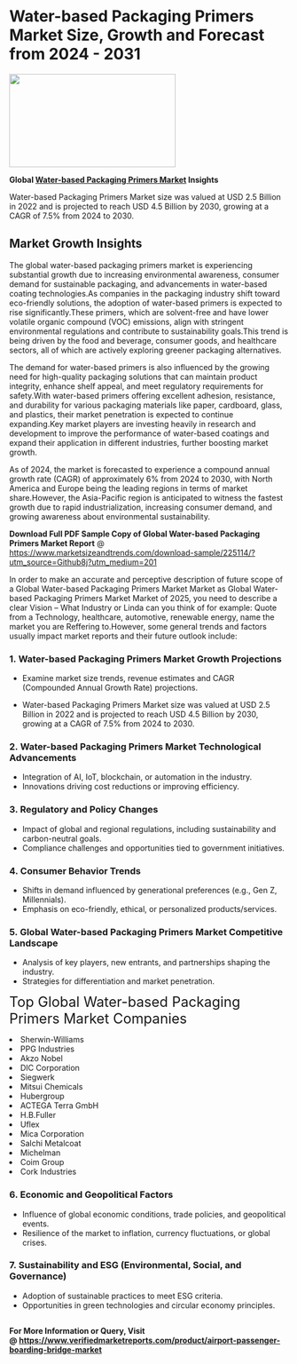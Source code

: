 <H1>Water-based Packaging Primers Market Size, Growth and Forecast from 2024 - 2031</H1><img class="aligncenter size-medium wp-image-584254" src="https://thirdeyenews.in/wp-content/uploads/2024/09/Global-Market-Research-300x168.jpeg" alt="" width="300" height="168" /><p><strong>Global&nbsp;<a href="https://www.marketsizeandtrends.com/download-sample/225114/?utm_source=Github8j?utm_medium=201">Water-based Packaging Primers Market</a> Insights</strong></p><p>Water-based Packaging Primers Market size was valued at USD 2.5 Billion in 2022 and is projected to reach USD 4.5 Billion by 2030, growing at a CAGR of 7.5% from 2024 to 2030.</p><p><h2>Market Growth Insights</h2> <p>The global water-based packaging primers market is experiencing substantial growth due to increasing environmental awareness, consumer demand for sustainable packaging, and advancements in water-based coating technologies.As companies in the packaging industry shift toward eco-friendly solutions, the adoption of water-based primers is expected to rise significantly.These primers, which are solvent-free and have lower volatile organic compound (VOC) emissions, align with stringent environmental regulations and contribute to sustainability goals.This trend is being driven by the food and beverage, consumer goods, and healthcare sectors, all of which are actively exploring greener packaging alternatives.</p> <p>The demand for water-based primers is also influenced by the growing need for high-quality packaging solutions that can maintain product integrity, enhance shelf appeal, and meet regulatory requirements for safety.With water-based primers offering excellent adhesion, resistance, and durability for various packaging materials like paper, cardboard, glass, and plastics, their market penetration is expected to continue expanding.Key market players are investing heavily in research and development to improve the performance of water-based coatings and expand their application in different industries, further boosting market growth.</p> <p>As of 2024, the market is forecasted to experience a compound annual growth rate (CAGR) of approximately 6% from 2024 to 2030, with North America and Europe being the leading regions in terms of market share.However, the Asia-Pacific region is anticipated to witness the fastest growth due to rapid industrialization, increasing consumer demand, and growing awareness about environmental sustainability.</p> <p><span class=""><strong>Download Full PDF Sample Copy of Global Water-based Packaging Primers Market Report</strong> @ <a href="https://www.marketsizeandtrends.com/download-sample/225114/?utm_source=Github8j?utm_medium=201" target="_blank">https://www.marketsizeandtrends.com/download-sample/225114/?utm_source=Github8j?utm_medium=201</a></span></p><p>In order to make an accurate and perceptive description of future scope of a Global&nbsp;Water-based Packaging Primers Market Market as Global&nbsp;Water-based Packaging Primers Market Market of 2025, you need to describe a clear Vision &ndash; What Industry or Linda can you think of for example: Quote from a Technology, healthcare, automotive, renewable energy, name the market you are Reffering to.However, some general trends and factors usually impact market reports and their future outlook include:</p><h3>1.&nbsp;<strong>Water-based Packaging Primers Market Growth Projections</strong></h3><ul><li>Examine market size trends, revenue estimates and CAGR (Compounded Annual Growth Rate) projections.</li><li><p>Water-based Packaging Primers Market size was valued at USD 2.5 Billion in 2022 and is projected to reach USD 4.5 Billion by 2030, growing at a CAGR of 7.5% from 2024 to 2030.</p></li></ul><h3>2.&nbsp;<strong>Water-based Packaging Primers Market Technological Advancements</strong></h3><ul><li>Integration of AI, IoT, blockchain, or automation in the industry.</li><li>Innovations driving cost reductions or improving efficiency.</li></ul><h3>3.&nbsp;<strong>Regulatory and Policy Changes</strong></h3><ul><li>Impact of global and regional regulations, including sustainability and carbon-neutral goals.</li><li>Compliance challenges and opportunities tied to government initiatives.</li></ul><h3>4.&nbsp;<strong>Consumer Behavior Trends</strong></h3><ul><li>Shifts in demand influenced by generational preferences (e.g., Gen Z, Millennials).</li><li>Emphasis on eco-friendly, ethical, or personalized products/services.</li></ul><h3>5.&nbsp;<strong>Global Water-based Packaging Primers Market Competitive Landscape</strong></h3><ul><li>Analysis of key players, new entrants, and partnerships shaping the industry.</li><li>Strategies for differentiation and market penetration.</li></ul><p data-pm-slice="1 1 []"><span style="color: inherit; font-family: inherit; font-size: 25px;">Top Global Water-based Packaging Primers Market Companies</span></p><div class="" data-test-id=""><p><li>Sherwin-Williams</li><li> PPG Industries</li><li> Akzo Nobel</li><li> DIC Corporation</li><li> Siegwerk</li><li> Mitsui Chemicals</li><li> Hubergroup</li><li> ACTEGA Terra GmbH</li><li> H.B.Fuller</li><li> Uflex</li><li> Mica Corporation</li><li> Salchi Metalcoat</li><li> Michelman</li><li> Coim Group</li><li> Cork Industries</li></p></div><h3>6.&nbsp;<strong>Economic and Geopolitical Factors</strong></h3><ul><li>Influence of global economic conditions, trade policies, and geopolitical events.</li><li>Resilience of the market to inflation, currency fluctuations, or global crises.</li></ul><h3>7.&nbsp;<strong>Sustainability and ESG (Environmental, Social, and Governance)</strong></h3><ul><li>Adoption of sustainable practices to meet ESG criteria.</li><li>Opportunities in green technologies and circular economy principles.</li></ul><h2><strong style="font-size: 14px;">For More Information or Query, Visit @&nbsp;</strong><a style="background-color: #ffffff; font-size: 14px;" href="https://www.marketsizeandtrends.com/report/water-based-packaging-primers-market/" target="_blank">https://www.verifiedmarketreports.com/product/airport-passenger-boarding-bridge-market</a></h2>